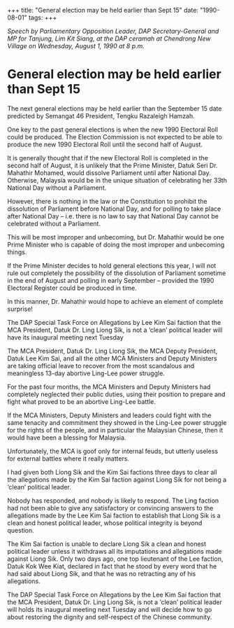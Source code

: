 +++ 
title: "General election may be held earlier than Sept 15"
date: "1990-08-01"
tags:
+++

_Speech by Parliamentary Opposition Leader, DAP Secretary-General and MP for Tanjung, Lim Kit Siang, at the DAP ceramah at Chendrong New Village on Wednesday, August 1, 1990 at 8 p.m._

# General election may be held earlier than Sept 15

The next general elections may be held earlier than the September 15 date predicted by Semangat 46 President, Tengku Razaleigh Hamzah.</u>

One key to the past general elections is when the new 1990 Electoral Roll could be produced. The Election Commission is not expected to be able to produce the new 1990 Electoral Roll until the second half of August.

It is generally thought that if the new Electoral Roll is completed in the second half of August, it is unlikely that the Prime Minister, Datuk Seri Dr. Mahathir Mohamed, would dissolve Parliament until after National Day. Otherwise, Malaysia would be in the unique situation of celebrating her 33th National Day without a Parliament.

However, there is nothing in the law or the Constitution to prohibit the dissolution of Parliament before National Day, and for polling to take place after National Day – i.e. there is no law to say that National Day cannot be celebrated without a Parliament.

This will be most improper and unbecoming, but Dr. Mahathir would be one Prime Minister who is capable of doing the most improper and unbecoming things.

If the Prime Minister decides to hold general elections this year, I will not rule out completely the possibility of the dissolution of Parliament sometime in the end of August and polling in early September – provided the 1990 Electoral Register could be produced in time.

In this manner, Dr. Mahathir would hope to achieve an element of complete surprise!

The DAP Special Task Force on Allegations by Lee Kim Sai faction that the MCA President, Datuk Dr. Ling Liong Sik, is not a ‘clean’ political leader will have its inaugural meeting next Tuesday

The MCA President, Datuk Dr. Ling Liong Sik, the MCA Deputy President, Datuk Lee Kim Sai, and all the other MCA Ministers and Deputy Ministers are taking official leave to recover from the most scandalous and meaningless 13-day abortive Ling-Lee power struggle.

For the past four months, the MCA Ministers and Deputy Ministers had completely neglected their public duties, using their position to prepare and fight what proved to be an abortive Ling-Lee battle.

If the MCA Ministers, Deputy Ministers and leaders could fight with the same tenacity and commitment they showed in the Ling-Lee power struggle for the rights of the people, and in particular the Malaysian Chinese, then it would have been a blessing for Malaysia.

Unfortunately, the MCA is goof only for internal feuds, but utterly useless for external battles where it really matters.

I had given both Liong Sik and the Kim Sai factions three days to clear all the allegations made by the Kim Sai faction against Liong Sik for not being a ‘clean’ political leader.

Nobody has responded, and nobody is likely to respond. The Ling faction had not been able to give any satisfactory or convincing answers to the allegations made by the Lee Kim Sai faction to establish that Liong Sik is a clean and honest political leader, whose political integrity is beyond question.

The Kim Sai faction is unable to declare Liong Sik a clean and honest political leader unless it withdraws all its imputations and allegations made against Liong Sik. Only two days ago, one top lieutenant of the Lee faction, Datuk Kok Wee Kiat, declared in fact that he stood by every word that he had said about Liong Sik, and that he was no retracting any of his allegations.

The DAP Special Task Force on Allegations by the Lee Kim Sai faction that the MCA President, Datuk Dr. Ling Liong Sik, is not a ‘clean’ political leader will holds its inaugural meeting next Tuesday and will decide how to go about restoring the dignity and self-respect of the Chinese community.
 
